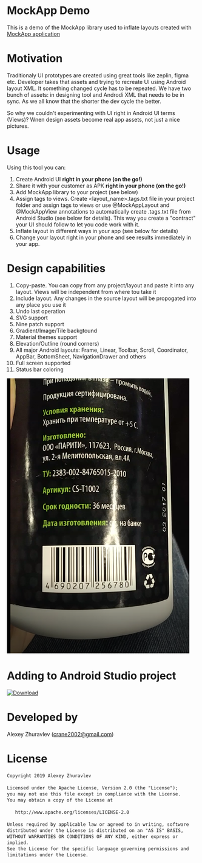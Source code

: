 # MockApp Demo

This is a demo of the MockApp library used to inflate layouts created with 
[MockApp application](https://play.google.com/store/apps/details?id=com.crane.mockapp)

# Motivation

Traditionaly UI prototypes are created using great tools like zeplin, figma etc. Developer takes that assets and trying
to recreate UI using Android layout XML. It something changed cycle has to be repeated. We have two bunch of assets: in designing tool and Androdi XML that needs to be in sync. As we all know that the shorter the dev cycle the better.

So why we couldn't experimenting with UI right in Android UI terms (Views)? Wnen design assets become real app assets, not just a nice pictures.

# Usage

Using this tool you can:
1. Create Android UI **right in your phone (on the go!)**
2. Share it with your customer as APK **right in your phone (on the go!)**
3. Add MockApp library to your project (see below)
4. Assign tags to views. Create <layout_name>.tags.txt file in your project folder and assign tags to views or use @MockAppLayout and @MockAppView annotations to automatically create .tags.txt file from Android Studio (see below for details). This way you create a "contract" your UI should follow to let you code work with it. 
5. Inflate layout in different ways in your app (see below for details)
6. Change your layout right in your phone and see results immediately in your app.

# Design capabilities

1. Copy-paste. You can copy from any project/layout and paste it into any layout. Views will be independent from where tou take it
2. Include layout. Any changes in the source layout will be propogated into any place you use it
3. Undo last operation
4. SVG support
5. Nine patch support
6. Gradient/Image/Tile backgtound
7. Material themes support
8. Elevation/Outline (round corners)
9. All major Android layouts: Frame, Linear, Toolbar, Scroll, Coordinator, AppBar, BottomSheet, NavigationDrawer and others
10. Full screen supported
11. Status bar coloring

![sss](app/src/Capture.PNG)

# Adding to Android Studio project

[ ![Download](https://api.bintray.com/packages/crane2002/maven/mockapp-core/images/download.svg?_latestVersion) ](https://bintray.com/crane2002/maven/mockapp-core/_latestVersion/link)

# Developed by
Alexey Zhuravlev ([crane2002@gmail.com](mailto:crane2002@gmail.com))

# License

    Copyright 2019 Alexey Zhuravlev
    
    Licensed under the Apache License, Version 2.0 (the "License");
    you may not use this file except in compliance with the License.
    You may obtain a copy of the License at
    
       http://www.apache.org/licenses/LICENSE-2.0
    
    Unless required by applicable law or agreed to in writing, software
    distributed under the License is distributed on an "AS IS" BASIS,
    WITHOUT WARRANTIES OR CONDITIONS OF ANY KIND, either express or implied.
    See the License for the specific language governing permissions and
    limitations under the License.

    
    
